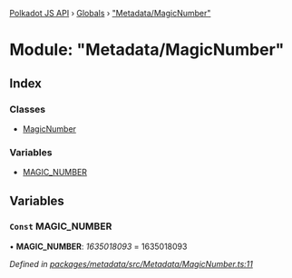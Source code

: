 [Polkadot JS API](../README.md) › [Globals](../globals.md) › ["Metadata/MagicNumber"](_metadata_magicnumber_.md)

# Module: "Metadata/MagicNumber"

## Index

### Classes

* [MagicNumber](../classes/_metadata_magicnumber_.magicnumber.md)

### Variables

* [MAGIC_NUMBER](_metadata_magicnumber_.md#const-magic_number)

## Variables

### `Const` MAGIC_NUMBER

• **MAGIC_NUMBER**: *1635018093* = 1635018093

*Defined in [packages/metadata/src/Metadata/MagicNumber.ts:11](https://github.com/polkadot-js/api/blob/852e0d4f0b/packages/metadata/src/Metadata/MagicNumber.ts#L11)*
